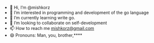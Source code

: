 - 👋 Hi, I’m @mishkorz
- 👀 I’m interested in programming and development of the go language
- 🌱 I’m currently learning write go.
- 💞️ I’m looking to collaborate on self-development
- 📫 How to reach me mishkorz@gmail.com
- 😄 Pronouns: Man, you, brother,****

<!---
mishkorz/mishkorz is a ✨ special ✨ repository because its `README.md` (this file) appears on your GitHub profile.
You can click the Preview link to take a look at your changes.
--->
